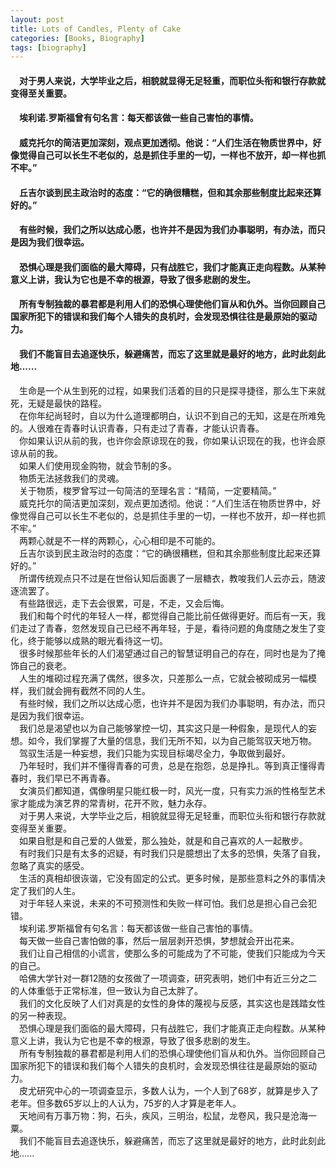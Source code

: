```yaml
---
layout: post
title: Lots of Candles, Plenty of Cake
categories: [Books, Biography]
tags: [biography]
---
```

#### &#8195;对于男人来说，大学毕业之后，相貌就显得无足轻重，而职位头衔和银行存款就变得至关重要。
#### &#8195;埃利诺.罗斯福曾有句名言：每天都该做一些自己害怕的事情。                                       
#### &#8195;威克托尔的简洁更加深刻，观点更加透彻。他说：“人们生活在物质世界中，好像觉得自己可以长生不老似的，总是抓住手里的一切，一样也不放开，却一样也抓不牢。”                      
#### &#8195;丘吉尔谈到民主政治时的态度：“它的确很糟糕，但和其余那些制度比起来还算好的。”                
#### &#8195;有些时候，我们之所以达成心愿，也许并不是因为我们办事聪明，有办法，而只是因为我们很幸运。                
#### &#8195;恐惧心理是我们面临的最大障碍，只有战胜它，我们才能真正走向程数。从某种意义上讲，我认为它也是不幸的根源，导致了很多悲剧的发生。                                       
#### &#8195;所有专制独裁的暴君都是利用人们的恐惧心理使他们盲从和仇外。当你回顾自己国家所犯下的错误和我们每个人错失的良机时，会发现恐惧往往是最原始的驱动力。                       
#### &#8195;我们不能盲目去追逐快乐，躲避痛苦，而忘了这里就是最好的地方，此时此刻此地......                    
<!-- more -->
&#8195;生命是一个从生到死的过程，如果我们活着的目的只是探寻捷径，那么生下来就死，无疑是最快的路程。                                       
&#8195;在你年纪尚轻时，自以为什么道理都明白，认识不到自己的无知，这是在所难免的。人很难在青春时认识青春，只有走过了青春，才能认识青春。                                       
&#8195;你如果认识从前的我，也许你会原谅现在的我，你如果认识现在的我，也许会原谅从前的我。                                       
&#8195;如果人们使用现金购物，就会节制的多。                                       
&#8195;物质无法拯救我们的灵魂。                                       
&#8195;关于物质，梭罗曾写过一句简洁的至理名言：“精简，一定要精简。”                                       
&#8195;威克托尔的简洁更加深刻，观点更加透彻。他说：“人们生活在物质世界中，好像觉得自己可以长生不老似的，总是抓住手里的一切，一样也不放开，却一样也抓不牢。”                                       
&#8195;两颗心就是不一样的两颗心，心心相印是不可能的。                                       
&#8195;丘吉尔谈到民主政治时的态度：“它的确很糟糕，但和其余那些制度比起来还算好的。”                                       
&#8195;所谓传统观点只不过是在世俗认知后面裹了一层糖衣，教唆我们人云亦云，随波逐流罢了。                                       
&#8195;有些路很远，走下去会很累，可是，不走，又会后悔。                                       
&#8195;我们和每个时代的年轻人一样，都觉得自己能比前任做得更好。而后有一天，我们走过了青春，忽然发现自己已经不再年轻，于是，看待问题的角度随之发生了变化，终于能够以成熟的眼光看待这一切。                                       
&#8195;很多时候那些年长的人们渴望通过自己的智慧证明自己的存在，同时也是为了掩饰自己的衰老。                                       
&#8195;人生的堆砌过程充满了偶然，很多次，只差那么一点，它就会被砌成另一幅模样，我们就会拥有截然不同的人生。                                       
&#8195;有些时候，我们之所以达成心愿，也许并不是因为我们办事聪明，有办法，而只是因为我们很幸运。                                       
&#8195;我们总是渴望也以为自己能够掌控一切，其实这只是一种假象，是现代人的妄想。如今，我们掌握了大量的信息，我们无所不知，以为自己能驾驭天地万物。                                       
&#8195;驾驭生活是一种妄想，我们只能为实现目标竭尽全力，争取做到最好。                                       
&#8195;乃年轻时，我们并不懂得青春的可贵，总是在抱怨，总是挣扎。等到真正懂得青春时，我们早已不再青春。                                       
&#8195;女演员们都知道，偶像明星只能红极一时，风光一度，只有实力派的性格型艺术家才能成为演艺界的常青树，花开不败，魅力永存。                                       
&#8195;对于男人来说，大学毕业之后，相貌就显得无足轻重，而职位头衔和银行存款就变得至关重要。                                       
&#8195;如果自慰是和自己爱的人做爱，那么独处，就是和自己喜欢的人一起散步。                                       
&#8195;有时我们只是有太多的迟疑，有时我们只是臆想出了太多的恐惧，失落了自我，忽略了真实的感受。                                       
&#8195;生活的真相却很诙谐，它没有固定的公式。更多时候，是那些意料之外的事情决定了我们的人生。                                       
&#8195;对于年轻人来说，未来的不可预测性和失败一样可怕。我们总是担心自己会犯错。                                       
&#8195;埃利诺.罗斯福曾有句名言：每天都该做一些自己害怕的事情。                                       
&#8195;每天做一些自己害怕做的事，然后一层层剥开恐惧，梦想就会开出花来。                                       
&#8195;我们让自己相信的小谎言，使那么多的可能成为了不可能，使我们只能成为今天的自己。                                       
&#8195;哈佛大学针对一群12随的女孩做了一项调查，研究表明，她们中有近三分之二的人体重低于正常标准，但一致认为自己太胖了。                                       
&#8195;我们的文化反映了人们对真是的女性的身体的蔑视与反感，其实这也是践踏女性的另一种表现。                                       
&#8195;恐惧心理是我们面临的最大障碍，只有战胜它，我们才能真正走向程数。从某种意义上讲，我认为它也是不幸的根源，导致了很多悲剧的发生。                                       
&#8195;所有专制独裁的暴君都是利用人们的恐惧心理使他们盲从和仇外。当你回顾自己国家所犯下的错误和我们每个人错失的良机时，会发现恐惧往往是最原始的驱动力。                                       
&#8195;皮尤研究中心的一项调查显示，多数人认为，一个人到了68岁，就算是步入了老年。但多数65岁以上的人认为，75岁的人才算是老年人。                                       
&#8195;天地间有万事万物：狗，石头，疾风，三明治，松鼠，龙卷风，我只是沧海一粟。                                       
&#8195;我们不能盲目去追逐快乐，躲避痛苦，而忘了这里就是最好的地方，此时此刻此地......                                          
